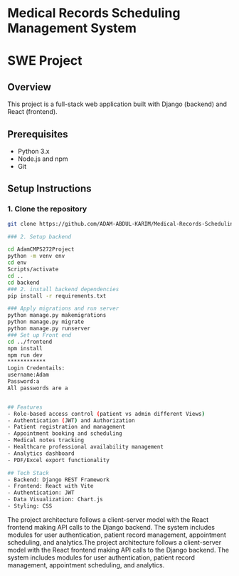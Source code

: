 # Medical Records Scheduling Management System

# SWE Project

## Overview
This project is a full-stack web application built with Django (backend) and React (frontend).


## Prerequisites
- Python 3.x
- Node.js and npm
- Git

## Setup Instructions

### 1. Clone the repository
```sh
git clone https://github.com/ADAM-ABDUL-KARIM/Medical-Records-Scheduling-Management-System.git 

### 2. Setup backend

cd AdamCMPS272Project
python -m venv env
cd env
Scripts/activate  
cd ..
cd backend
### 2. install backend dependencies
pip install -r requirements.txt

### Apply migrations and run server
python manage.py makemigrations
python manage.py migrate
python manage.py runserver
### Set up Front end
cd ../frontend
npm install
npm run dev
************
Login Credentails:
username:Adam
Password:a
All passwords are a


## Features
- Role-based access control (patient vs admin different Views)
- Authentication (JWT) and Authorization
- Patient registration and management
- Appointment booking and scheduling
- Medical notes tracking
- Healthcare professional availability management
- Analytics dashboard
- PDF/Excel export functionality

## Tech Stack
- Backend: Django REST Framework
- Frontend: React with Vite
- Authentication: JWT
- Data Visualization: Chart.js
- Styling: CSS
```

The project architecture follows a client-server model with the React frontend making API calls to the Django backend. The system includes modules for user authentication, patient record management, appointment scheduling, and analytics.The project architecture follows a client-server model with the React frontend making API calls to the Django backend. The system includes modules for user authentication, patient record management, appointment scheduling, and analytics.
